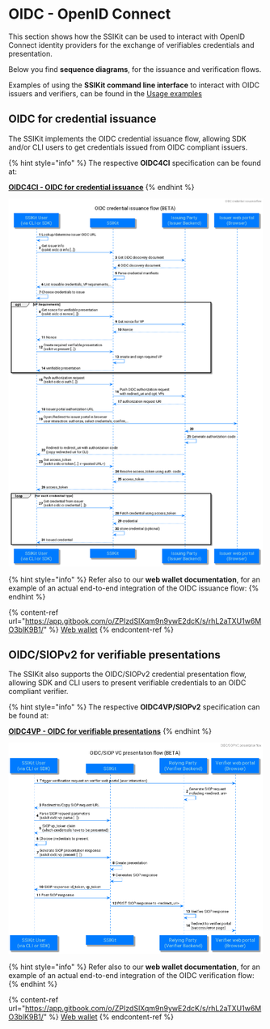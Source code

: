 # OIDC - OpenID Connect

This section shows how the SSIKit can be used to interact with OpenID Connect identity providers for the exchange of verifiables credentials and presentation.

Below you find **sequence diagrams**, for the issuance and verification flows.

Examples of using the **SSIKit command line interface** to interact with OIDC issuers and verifiers, can be found in the [Usage examples](./oidc/usage-examples.md)

## OIDC for credential issuance

The SSIKit implements the OIDC credential issuance flow, allowing SDK and/or CLI users to get credentials issued from OIDC compliant issuers.

{% hint style="info" %}
The respective **OIDC4CI** specification can be found at:

[**OIDC4CI - OIDC for credential issuance**](https://tlodderstedt.github.io/openid-connect-4-verifiable-credential-issuance-1\_0-01.html)
{% endhint %}


![OIDC for CI](oidc/puml/oidc-credential-issuance-ssikit.png)

{% hint style="info" %}
Refer also to our **web wallet documentation**, for an example of an actual end-to-end integration of the OIDC issuance flow:
{% endhint %}

{% content-ref url="https://app.gitbook.com/o/ZPIzdSlXqm9n9ywE2dcK/s/rhL2aTXU1w6MO3blK9B1/" %}
[Web wallet](https://app.gitbook.com/o/ZPIzdSlXqm9n9ywE2dcK/s/rhL2aTXU1w6MO3blK9B1/)
{% endcontent-ref %}

## OIDC/SIOPv2 for verifiable presentations

The SSIKit also supports the OIDC/SIOPv2 credential presentation flow, allowing SDK and CLI users to present verifiable credentials to an OIDC compliant verifier.

{% hint style="info" %}
The respective **OIDC4VP/SIOPv2** specification can be found at:

[**OIDC4VP - OIDC for verifiable presentations**](https://openid.net/specs/openid-connect-4-verifiable-presentations-1\_0.html)
{% endhint %}

![OIDC for VP](oidc/puml/siop-vc-presentation-ssikit.png)


{% hint style="info" %}
Refer also to our **web wallet documentation**, for an example of an actual end-to-end integration of the OIDC verification flow:
{% endhint %}

{% content-ref url="https://app.gitbook.com/o/ZPIzdSlXqm9n9ywE2dcK/s/rhL2aTXU1w6MO3blK9B1/" %}
[Web wallet](https://app.gitbook.com/o/ZPIzdSlXqm9n9ywE2dcK/s/rhL2aTXU1w6MO3blK9B1/)
{% endcontent-ref %}
